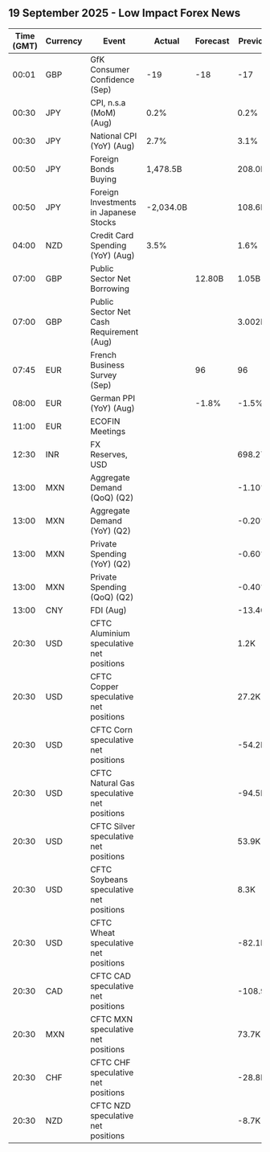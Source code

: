 ## 19 September 2025 - Low Impact Forex News

| Time (GMT) | Currency | Event | Actual | Forecast | Previous |
|------|----------|-------|--------|----------|----------|
| 00:01 | GBP | GfK Consumer Confidence (Sep) | -19 | -18 | -17 |
| 00:30 | JPY | CPI, n.s.a (MoM) (Aug) | 0.2% |  | 0.2% |
| 00:30 | JPY | National CPI (YoY) (Aug) | 2.7% |  | 3.1% |
| 00:50 | JPY | Foreign Bonds Buying | 1,478.5B |  | 208.0B |
| 00:50 | JPY | Foreign Investments in Japanese Stocks | -2,034.0B |  | 108.6B |
| 04:00 | NZD | Credit Card Spending (YoY) (Aug) | 3.5% |  | 1.6% |
| 07:00 | GBP | Public Sector Net Borrowing |  | 12.80B | 1.05B |
| 07:00 | GBP | Public Sector Net Cash Requirement (Aug) |  |  | 3.002B |
| 07:45 | EUR | French Business Survey (Sep) |  | 96 | 96 |
| 08:00 | EUR | German PPI (YoY) (Aug) |  | -1.8% | -1.5% |
| 11:00 | EUR | ECOFIN Meetings |  |  |  |
| 12:30 | INR | FX Reserves, USD |  |  | 698.27B |
| 13:00 | MXN | Aggregate Demand (QoQ) (Q2) |  |  | -1.10% |
| 13:00 | MXN | Aggregate Demand (YoY) (Q2) |  |  | -0.20% |
| 13:00 | MXN | Private Spending (YoY) (Q2) |  |  | -0.60% |
| 13:00 | MXN | Private Spending (QoQ) (Q2) |  |  | -0.40% |
| 13:00 | CNY | FDI (Aug) |  |  | -13.40% |
| 20:30 | USD | CFTC Aluminium speculative net positions |  |  | 1.2K |
| 20:30 | USD | CFTC Copper speculative net positions |  |  | 27.2K |
| 20:30 | USD | CFTC Corn speculative net positions |  |  | -54.2K |
| 20:30 | USD | CFTC Natural Gas speculative net positions |  |  | -94.5K |
| 20:30 | USD | CFTC Silver speculative net positions |  |  | 53.9K |
| 20:30 | USD | CFTC Soybeans speculative net positions |  |  | 8.3K |
| 20:30 | USD | CFTC Wheat speculative net positions |  |  | -82.1K |
| 20:30 | CAD | CFTC CAD speculative net positions |  |  | -108.9K |
| 20:30 | MXN | CFTC MXN speculative net positions |  |  | 73.7K |
| 20:30 | CHF | CFTC CHF speculative net positions |  |  | -28.8K |
| 20:30 | NZD | CFTC NZD speculative net positions |  |  | -8.7K |
